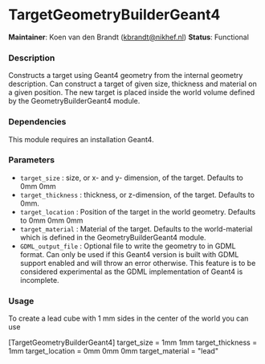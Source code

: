 # TargetGeometryBuilderGeant4
**Maintainer**: Koen van den Brandt (<kbrandt@nikhef.nl>)
**Status**: Functional

### Description
Constructs a target using Geant4 geometry from the internal geometry description. Can construct a target of given size, thickness and material on a given position. The new target is placed inside the world volume defined by the GeometryBuilderGeant4 module.


### Dependencies

This module requires an installation Geant4.

### Parameters
* `target_size` : size, or x- and y- dimension, of the target. Defaults to 0mm 0mm
* `target_thickness` : thickness, or z-dimension, of the target. Defaults to 0mm.
* `target_location` : Position of the target in the world geometry. Defaults to 0mm 0mm 0mm
* `target_material` : Material of the target. Defaults to the world-material which is defined in the GeometryBuilderGeant4 module.
* `GDML_output_file` : Optional file to write the geometry to in GDML format. Can only be used if this Geant4 version is built with GDML support enabled and will throw an error otherwise. This feature is to be considered experimental as the GDML implementation of Geant4 is incomplete.


### Usage
To create a lead cube with 1 mm sides in the center of the world you can use

[TargetGeometryBuilderGeant4]
target_size = 1mm 1mm
target_thickness = 1mm
target_location = 0mm 0mm 0mm
target_material = "lead"

```
